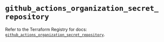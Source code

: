 # `github_actions_organization_secret_repository`

Refer to the Terraform Registry for docs: [`github_actions_organization_secret_repository`](https://registry.terraform.io/providers/integrations/github/6.7.5/docs/resources/actions_organization_secret_repository).
